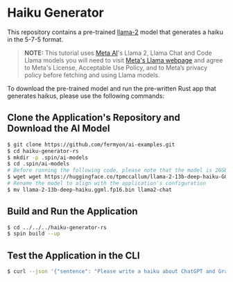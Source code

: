 # Haiku Generator

This repository contains a pre-trained [llama-2](https://huggingface.co/tpmccallum/llama-2-13b-deep-haiku-GGML) model that generates a haiku in the 5-7-5 format.

> **NOTE:** This tutorial uses [Meta AI](https://ai.meta.com/)'s Llama 2, Llama Chat and Code Llama models you will need to visit [Meta's Llama webpage](https://ai.meta.com/resources/models-and-libraries/llama-downloads/) and agree to Meta's License, Acceptable Use Policy, and to Meta’s privacy policy before fetching and using Llama models.

To download the pre-trained model and run the pre-written Rust app that generates haikus, please use the following commands:

## Clone the Application's Repository and Download the AI Model

```bash
$ git clone https://github.com/fermyon/ai-examples.git
$ cd haiku-generator-rs
$ mkdir -p .spin/ai-models
$ cd .spin/ai-models
# Before running the following code, please note that the model is 26GB and will take quite a long time to download (and use a good chunk of your bandwidth and any data download limits you might have).
$ wget wget https://huggingface.co/tpmccallum/llama-2-13b-deep-haiku-GGML/resolve/main/llama-2-13b-deep-haiku.ggml.fp16.bin
# Rename the model to align with the application's configuration
$ mv llama-2-13b-deep-haiku.ggml.fp16.bin llama2-chat
```

## Build and Run the Application

```bash
$ cd ../../../haiku-generator-rs
$ spin build --up
```

## Test the Application in the CLI

```bash
$ curl --json '{"sentence": "Please write a haiku about ChatGPT and Grammarly and AI for me now."}' http://localhost:3000/api/haiku-writing
```
